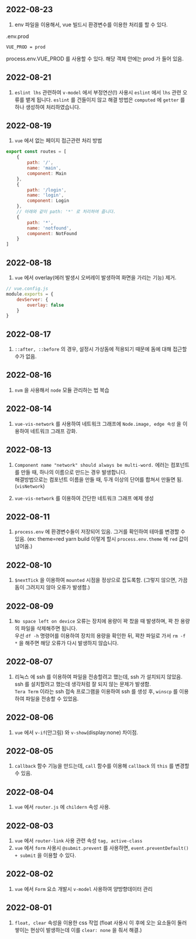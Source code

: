 ## 2022-08-23

1. env 파일을 이용해서, vue 빌드시 환경변수를 이용한 처리를 할 수 있다.

.env.prod
```
VUE_PROD = prod
```

process.env.VUE_PROD 를 사용할 수 있다. 해당 객체 안에는 prod 가 들어 있음.

## 2022-08-21

1. `eslint lhs` 관련하여 `v-model` 에서 부정연산(!) 사용시 `eslint` 에서 `lhs` 관련 오류를 뱉게 됩니다.
`eslint` 를 건들이지 않고 해결 방법은 `computed` 에 `getter` 를 하나 생성하여 처리하였습니다.

## 2022-08-19

1. `vue` 에서 없는 페이지 접근관련 처리 방법

```js
export const routes = [
	{
		path: '/',
		name: 'main',
		component: Main
	},
	{
		path: '/login',
		name: 'login',
		component: Login
	},
    // 아래와 같이 path: '*' 로 처리하여 줍니다.
	{
		path: '*',
		name: 'notfound',
		component: NotFound
	}
]

```

## 2022-08-18

1. `vue` 에서 overlay(에러 발생시 오버레이 발생하여 화면을 가리는 기능) 제거. 

```js
// vue.config.js
module.exports = {
	devServer: {
    	overlay: false
    }
}
```

## 2022-08-17

1. `::after, ::before` 의 경우, 설정시 가상돔에 적용되기 때문에 돔에 대해 접근할 수가 없음.

## 2022-08-16

1. `nvm` 을 사용해서 `node` 모듈 관리하는 법 복습

## 2022-08-14

1. `vue-vis-network` 를 사용하여 네트워크 그래프에 `Node.image, edge 속성` 을 이용하여 네트워크 그래프 강화.

## 2022-08-13

1. `Component name "network" should always be multi-word.` 에러는 컴포넌트를 만들 때, 하나의 이름으로 만드는 경우 발생합니다. <br/>
해결방법으로는 컴포넌트 이름을 만들 때, 두개 이상의 단어를 합쳐서 만들면 됨. (`visNetwork`)

2. `vue-vis-network` 를 이용하여 간단한 네트워크 그래프 예제 생성

## 2022-08-11

1. `process.env` 에 환경변수들이 저장되어 있음. 그거를 확인하여 테마를 변경할 수 있음. (ex: theme=red yarn build 이렇게 할시 `process.env.theme` 에 `red` 값이 넘어옴.)

## 2022-08-10

1. `$nextTick` 을 이용하여 `mounted` 시점을 정상으로 잡도록함. (그렇지 않으면, 가끔 돔이 그려지지 않아 오류가 발생함.)

## 2022-08-09

1. `No space left on device` 오류는 장치에 용량이 꽉 찼을 때 발생하며, 꽉 찬 용량의 파일을 삭제해주면 됩니다. <br/>
우선 `df -h` 명령어를 이용하여 장치의 용량을 확인한 뒤, 꽉찬 파일로 가서 `rm -f *` 을 해주면 해당 오류가 다시 발생하지 않습니다.

## 2022-08-07

1. 리눅스 에 ssh 를 이용하여 파일을 전송할려고 했는데, ssh 가 설치되지 않았음. ssh 를 설치할려고 했는데 생각처럼 잘 되지 않는 문제가 발생함. <br/>
`Tera Term` 이라는 ssh 접속 프로그램을 이용하여 ssh 를 생성 후, `winscp` 를 이용하여 파일을 전송할 수 있었음. 

## 2022-08-06

1. `vue` 에서 `v-if`(안그림) 와 `v-show`(display:none) 차이점.

## 2022-08-05

1. `callback` 함수 기능을 만드는데, `call` 함수를 이용해 `callback` 의 `this` 를 변경할 수 있음.

## 2022-08-04

1. `vue` 에서 `router.js` 에 `childern` 속성 사용.

## 2022-08-03

1. `vue` 에서 `router-link` 사용 관련 속성 `tag, active-class`
2. `vue` 에서 `form` 사용시 `@submit.prevent` 를 사용하면, `event.preventDefault() + submit` 을 이용할 수 있다.

## 2022-08-02

1. `vue` 에서 `Form` 요소 개발시 `v-model` 사용하여 양방향데이터 관리

## 2022-08-01

1. `float, clear` 속성을 이용한 css 작업 (float 사용시 이 후에 오는 요소들이 둘러쌓이는 현상이 발생하는데 이를 `clear: none` 을 줘서 해결.)
